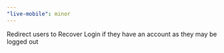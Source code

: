 ```yaml
---
"live-mobile": minor
---
```


Redirect users to Recover Login if they have an account as they may be logged out

